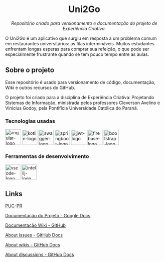 <h1 align="center">Uni2Go</h1>
<p align="center"><i>Repositório criado para versionamento e documentação do projeto de Experiência Criativa.</i></p>
O Uni2Go é um aplicativo que surgiu em resposta a um problema comum em restaurantes universitários: as filas intermináveis. Muitos estudantes enfrentam longas esperas para comprar sua refeição, o que pode ser especialmente frustrante quando se tem pouco tempo entre as aulas.



##  Sobre o projeto

Esse repositório é usado para versionamento de código, documentação, Wiki e outros recursos do GitHub. 

O projeto foi criado para a disciplina de Experiência Criativa: Projetando Sistemas de Informação, ministrada pelos professores Cleverson Avelino e Vinicius Godoy, pela Pontifícia Universidade Católica do Paraná.

### Tecnologias usadas 
<p display="inline-block">
  <img width="50" src="https://upload.wikimedia.org/wikipedia/commons/c/cf/Angular_full_color_logo.svg" alt="angular-logo"/>
  <img width="48" src="https://upload.wikimedia.org/wikipedia/commons/7/74/Kotlin_Icon.png" alt="kotlin-logo"/>
  <img width="48" src="https://seeklogo.com/images/S/swagger-logo-A49F73BAF4-seeklogo.com.png" alt="swagger-logo"/>
  <img width="48" src="https://1.bp.blogspot.com/-trIS3Iz94SE/YIr3iwBC23I/AAAAAAAAtVQ/oieBThHJU3wPJkGOATDSvi6RySwlowM5ACLcBGAsYHQ/s452/spring-logo.png" alt="springboot-logo"/>
  <img width="48" src="https://media.licdn.com/dms/image/D4D12AQHW9aRSWIOMxQ/article-cover_image-shrink_720_1280/0/1657421703592?e=1692835200&v=beta&t=i0c8lx6NZc5PWYm8fBUhKgZcXfxlK17gcI5NXN5Lk4U" alt="jwt-logo"/>
  <img width="48" src="https://cdn.icon-icons.com/icons2/2699/PNG/512/firebase_logo_icon_171157.png" alt="firebase-logo"/>
  <img width="48" src="https://cdn.iconscout.com/icon/free/png-512/free-bootstrap-7-1175254.png?f=avif&w=256" alt="bootstrap-logo"/>
</p>
                                                                                                  
### Ferramentas de desenvolvimento

<p display="inline-block">
  <img width="48" src="https://upload.wikimedia.org/wikipedia/commons/thumb/9/9a/Visual_Studio_Code_1.35_icon.svg/2048px-Visual_Studio_Code_1.35_icon.svg.png" alt="vscode-logo"/>
  <img width="48" src="https://upload.wikimedia.org/wikipedia/commons/9/9c/IntelliJ_IDEA_Icon.svg" alt="intellij-logo"/>
</p>



## Links 
[PUC-PR](https://www.pucpr.br/)

[Documentação do Projeto - Google Docs](https://docs.google.com/document/d/1QQRAMXgfqgR3PzJbQc9Z-iUcWaEgwTYXWwY6mgMdw_Q/edit?usp=sharing)

[Documentação Wiki - GitHub](https://github.com/BrunoImai/Food2Go/wiki)

[About issues - GitHub Docs](https://docs.github.com/en/issues/tracking-your-work-with-issues/about-issues)

[About wikis - GitHub Docs](https://docs.github.com/en/communities/documenting-your-project-with-wikis/about-wikis)

[About discussions - GitHub Docs](https://docs.github.com/en/discussions/collaborating-with-your-community-using-discussions/about-discussions)
